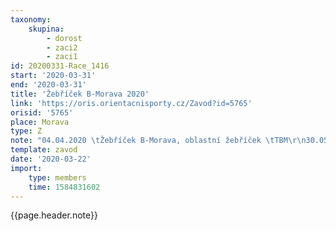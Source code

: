 ```yaml
---
taxonomy:
    skupina:
        - dorost
        - zaci2
        - zaci1
id: 20200331-Race_1416
start: '2020-03-31'
end: '2020-03-31'
title: 'Žebříček B-Morava 2020'
link: 'https://oris.orientacnisporty.cz/Zavod?id=5765'
orisid: '5765'
place: Morava
type: Z
note: "04.04.2020 \tŽebříček B-Morava, oblastní žebříček \tTBM\r\n30.05.2020 \tŽebříček B-Morava, oblastní žebříček \tVRB\r\n31.05.2020 \tŽebříček B-Morava \tVRB\r\n13.06.2020 \tŽebříček B-Morava \tMOV\r\n14.06.2020 \tŽebříček B-Morava \tMOV\r\n12.09.2020 \tŽebříček B-Morava \tSKM\r\n13.09.2020 \tŽebříček B-Morava \tSKM"
template: zavod
date: '2020-03-22'
import:
    type: members
    time: 1584831602
---
```

{{page.header.note}}

